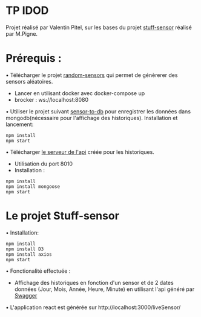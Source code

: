 # TP IDOD
Projet réalisé par Valentin Pitel, sur les bases du projet [stuff-sensor](https://github.com/pigne/stuff-sensors) réalisé par M.Pigne.

# Prérequis :
• Télécharger le projet [random-sensors](https://github.com/pigne/random-sensors) qui permet de génèrerer des sensors aléatoires. 
  - Lancer en utilisant docker avec docker-compose up
  - brocker : ws://localhost:8080
  
• Utiliser le projet suivant [sensor-to-db](https://github.com/pigne/sensors-to-db) pour enregistrer les données dans mongodb(nécessaire pour l'affichage des historiques). Installation et lancement: 
```
npm install
npm start
```
• Télécharger [le serveur de l'api](https://github.com/vpailt/nodejs-server-server) créée pour les historiques.
  - Utilisation du port 8010
  - Installation :
```
npm install
npm install mongoose
npm start
```

# Le projet Stuff-sensor 
• Installation: 
  ```
  npm install
  npm install D3
  npm install axios
  npm start
  ```
• Fonctionalité effectuée :
  - Affichage des historiques en fonction d'un sensor et de 2 dates données (Jour, Mois, Année, Heure, Minute) en utilisant l'api généré par [Swagger](http://editor.swagger.io/#!/)
  
• L'application react est générée sur http://localhost:3000/liveSensor/
  
    
